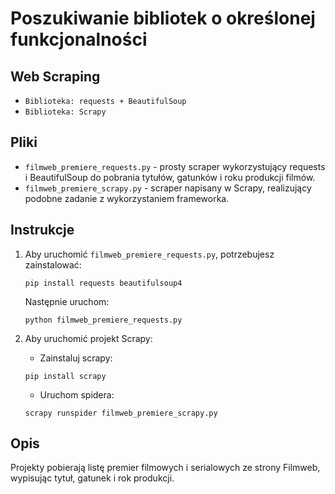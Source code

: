 # Poszukiwanie bibliotek o określonej funkcjonalności

## Web Scraping
- ` Biblioteka: requests + BeautifulSoup `
- ` Biblioteka: Scrapy `
## Pliki

- `filmweb_premiere_requests.py` - prosty scraper wykorzystujący requests i BeautifulSoup do pobrania tytułów, gatunków i roku produkcji filmów.
- `filmweb_premiere_scrapy.py` - scraper napisany w Scrapy, realizujący podobne zadanie z wykorzystaniem frameworka.

## Instrukcje

1. Aby uruchomić `filmweb_premiere_requests.py`, potrzebujesz zainstalować:
   ```
   pip install requests beautifulsoup4
   ```
   Następnie uruchom:
   ```
   python filmweb_premiere_requests.py
   ```

2. Aby uruchomić projekt Scrapy:
   - Zainstaluj scrapy:
   ```
   pip install scrapy
   ```
   - Uruchom spidera:
   ```
   scrapy runspider filmweb_premiere_scrapy.py
   ```

## Opis

Projekty pobierają listę premier filmowych i serialowych ze strony Filmweb, wypisując tytuł, gatunek i rok produkcji.
